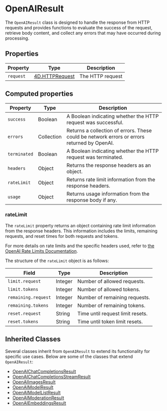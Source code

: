 # OpenAIResult

The `OpenAIResult` class is designed to handle the response from HTTP requests and provides functions to evaluate the success of the request, retrieve body content, and collect any errors that may have occurred during processing.


## Properties

| Property    | Type       | Description                                                                 |
|-------------|------------|-----------------------------------------------------------------------------|
| `request`   | [4D.HTTPRequest](https://developer.4d.com/docs/API/HTTPRequestClass)    | The HTTP request  |

## Computed properties

| Property    | Type       | Description                                                                 |
|-------------|------------|-----------------------------------------------------------------------------|
| `success`   | Boolean    | A Boolean indicating whether the HTTP request was successful.               |
| `errors`    | Collection | Returns a collection of errors. These could be network errors or errors returned by OpenAI. |
| `terminated`| Boolean    | A Boolean indicating whether the HTTP request was terminated.               |
| `headers`   | Object     | Returns the response headers as an object.                                  |
| `rateLimit` | Object     | Returns rate limit information from the response headers.                   |
| `usage`     | Object     | Returns usage information from the response body if any.                    |

### rateLimit

The `rateLimit` property returns an object containing rate limit information from the response headers.
This information includes the limits, remaining requests, and reset times for both requests and tokens.

For more details on rate limits and the specific headers used, refer to [the OpenAI Rate Limits Documentation](https://platform.openai.com/docs/guides/rate-limits#rate-limits-in-headers).

The structure of the `rateLimit` object is as follows:

| Field       | Type   | Description                                      |
|-------------|--------|--------------------------------------------------|
| `limit.request` | Integer | Number of allowed requests.                    |
| `limit.tokens`  | Integer | Number of allowed tokens.                      |
| `remaining.request` | Integer | Number of remaining requests.                |
| `remaining.tokens`  | Integer | Number of remaining tokens.                  |
| `reset.request` | String | Time until request limit resets.               |
| `reset.tokens`  | String | Time until token limit resets.                 |

## Inherited Classes

Several classes inherit from `OpenAIResult` to extend its functionality for specific use cases. Below are some of the classes that extend `OpenAIResult`:

- [OpenAIChatCompletionsResult](OpenAIChatCompletionsResult.md)
- [OpenAIChatCompletionsStreamResult](OpenAIChatCompletionsStreamResult.md)
- [OpenAIImagesResult](OpenAIImagesResult.md)
- [OpenAIModelResult](OpenAIModelResult.md)
- [OpenAIModelListResult](OpenAIModelListResult.md)
- [OpenAIModerationResult](OpenAIModerationResult.md)
- [OpenAIEmbeddingsResult](OpenAIEmbeddingsResult.md)
